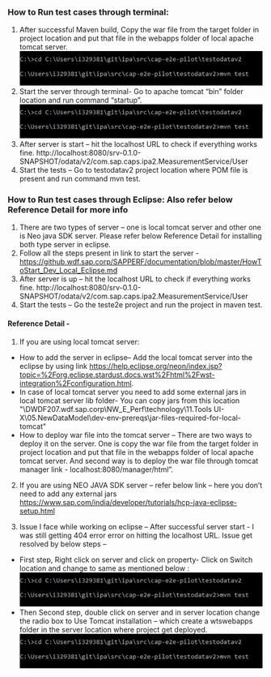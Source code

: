 ### How to Run test cases through terminal:

1.	After successful Maven build, Copy the war file from the target folder in project location and put that file in the webapps folder of local apache tomcat server.<Enter>
![Run]( /testRun.png )
2.	Start the server through terminal- Go to apache tomcat “bin” folder location and run command “startup”.
![Test]( /testRun.png )
3.	After server is start – hit the localhost URL to check if everything works fine.
http://localhost:8080/srv-0.1.0-SNAPSHOT/odata/v2/com.sap.caps.ipa2.MeasurementService/User
4.	Start the tests – Go to testodatav2 project location where POM file is present and run command mvn test.

### How to Run test cases through Eclipse: Also refer below Reference Detail for more info
1.	There are two types of server – one is local tomcat server and other one is Neo java SDK server. Please refer below Reference Detail for installing both type server in eclipse.
2.	Follow all the steps present in link to start the server - https://github.wdf.sap.corp/SAPPERF/documentation/blob/master/HowToStart_Dev_Local_Eclipse.md
3.	After server is up – hit the localhost URL to check if everything works fine.
http://localhost:8080/srv-0.1.0-SNAPSHOT/odata/v2/com.sap.caps.ipa2.MeasurementService/User
4.	Start the tests – Go the teste2e project and run the project in maven test.

#### Reference Detail -
1. If you are using local tomcat server:
- How to add the server in eclipse– Add the local tomcat server into the eclipse by using link  https://help.eclipse.org/neon/index.jsp?topic=%2Forg.eclipse.stardust.docs.wst%2Fhtml%2Fwst-integration%2Fconfiguration.html. 
- In case of local tomcat server you need to add some external jars in local tomcat server lib folder- You can copy jars from this location 
"\\DWDF207.wdf.sap.corp\NW_E_Perf\technology\11.Tools UI-X\05.NewDataModel\dev-env-prereqs\jar-files-required-for-local-tomcat"
- How to deploy war file into the tomcat server – There are two ways to deploy it on the server. One is copy the war file from the target folder in project location and put that file in the webapps folder of local apache tomcat server. And second way is to deploy the war file through tomcat manager link - localhost:8080/manager/html”.


2. If you are using NEO JAVA SDK server – refer below link – here you don’t need to add any external jars 
https://www.sap.com/india/developer/tutorials/hcp-java-eclipse-setup.html

3.	Issue I face while working on eclipse – After successful server start -  I was still getting 404 error error on hitting the localhost URL.
Issue get resolved by below steps – 
- First step, Right click on server and click on property- Click on Switch location and change to same as mentioned below : 
![First Step]( /testRun.png )
- Then Second step, double click on server and in server location change the radio box to Use Tomcat installation – which create a wtswebapps folder in the server location where project get deployed.
![Second Step]( /testRun.png )

